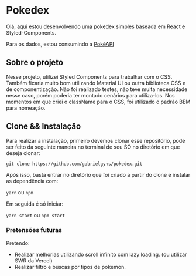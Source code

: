 # Pokedex

Olá, aqui estou desenvolvendo uma pokedex simples baseada em React e Styled-Components.

Para os dados, estou consumindo a [PokéAPI](https://pokeapi.co/)

## Sobre o projeto

Nesse projeto, utilizei Styled Components para trabalhar com o CSS. Também ficaria muito bom utilizando Material UI ou outra biblioteca CSS e de componentização. Não foi realizado testes, não teve muita necessidade nesse caso, porém poderia ter montado cenários para utiliza-los. Nos momentos em que criei o className para o CSS, foi utilizado o padrão BEM para nomeação.

## Clone && Instalação

Para realizar a instalação, primeiro devemos clonar esse repositório, pode ser feito da seguinte maneira no terminal de seu SO no diretório em que deseja clonar:

``git clone https://github.com/gabrielgyns/pokedex.git``

Após isso, basta entrar no diretório que foi criado a partir do clone e instalar as dependência com:

``yarn`` ou ``npm``

Em seguida é só iniciar:

``yarn start`` ou ``npm start``

### Pretensões futuras
Pretendo:
- Realizar melhorias utilizando scroll infinito com lazy loading. (ou utilizar SWR da Vercel)
- Realizar filtro e buscas por tipos de pokemon.
